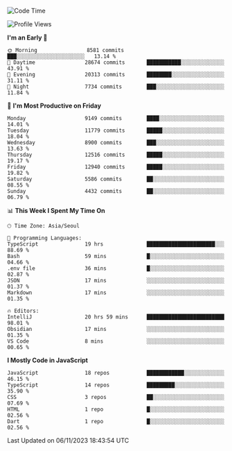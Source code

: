 <!--START_SECTION:waka-->
![Code Time](http://img.shields.io/badge/Code%20Time-5%2C358%20hrs%2040%20mins-blue)

![Profile Views](http://img.shields.io/badge/Profile%20Views-0-blue)

**I'm an Early 🐤** 

```text
🌞 Morning                8581 commits        ███░░░░░░░░░░░░░░░░░░░░░░   13.14 % 
🌆 Daytime                28674 commits       ███████████░░░░░░░░░░░░░░   43.91 % 
🌃 Evening                20313 commits       ████████░░░░░░░░░░░░░░░░░   31.11 % 
🌙 Night                  7734 commits        ███░░░░░░░░░░░░░░░░░░░░░░   11.84 % 
```
📅 **I'm Most Productive on Friday** 

```text
Monday                   9149 commits        ████░░░░░░░░░░░░░░░░░░░░░   14.01 % 
Tuesday                  11779 commits       █████░░░░░░░░░░░░░░░░░░░░   18.04 % 
Wednesday                8900 commits        ███░░░░░░░░░░░░░░░░░░░░░░   13.63 % 
Thursday                 12516 commits       █████░░░░░░░░░░░░░░░░░░░░   19.17 % 
Friday                   12940 commits       █████░░░░░░░░░░░░░░░░░░░░   19.82 % 
Saturday                 5586 commits        ██░░░░░░░░░░░░░░░░░░░░░░░   08.55 % 
Sunday                   4432 commits        ██░░░░░░░░░░░░░░░░░░░░░░░   06.79 % 
```


📊 **This Week I Spent My Time On** 

```text
🕑︎ Time Zone: Asia/Seoul

💬 Programming Languages: 
TypeScript               19 hrs              ██████████████████████░░░   88.69 % 
Bash                     59 mins             █░░░░░░░░░░░░░░░░░░░░░░░░   04.66 % 
.env file                36 mins             █░░░░░░░░░░░░░░░░░░░░░░░░   02.87 % 
JSON                     17 mins             ░░░░░░░░░░░░░░░░░░░░░░░░░   01.37 % 
Markdown                 17 mins             ░░░░░░░░░░░░░░░░░░░░░░░░░   01.35 % 

🔥 Editors: 
IntelliJ                 20 hrs 59 mins      █████████████████████████   98.01 % 
Obsidian                 17 mins             ░░░░░░░░░░░░░░░░░░░░░░░░░   01.35 % 
VS Code                  8 mins              ░░░░░░░░░░░░░░░░░░░░░░░░░   00.65 % 
```

**I Mostly Code in JavaScript** 

```text
JavaScript               18 repos            ████████████░░░░░░░░░░░░░   46.15 % 
TypeScript               14 repos            █████████░░░░░░░░░░░░░░░░   35.90 % 
CSS                      3 repos             ██░░░░░░░░░░░░░░░░░░░░░░░   07.69 % 
HTML                     1 repo              █░░░░░░░░░░░░░░░░░░░░░░░░   02.56 % 
Dart                     1 repo              █░░░░░░░░░░░░░░░░░░░░░░░░   02.56 % 
```




 Last Updated on 06/11/2023 18:43:54 UTC
<!--END_SECTION:waka-->

